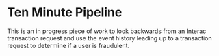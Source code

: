 # Ten Minute Pipeline

This is an in progress piece of work to look backwards from an Interac transaction request and 
use the event history leading up to a transaction request to determine if a user is fraudulent.